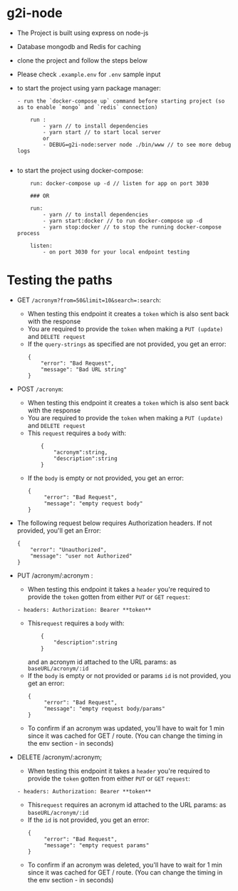 # g2i-node

- The Project is built using express on node-js
- Database mongodb and Redis for caching

- clone the project and follow the steps below
- Please check `.example.env` for `.env` sample input

- to start the project using yarn package manager:
    ```
    - run the `docker-compose up` command before starting project (so as to enable `mongo` and `redis` connection)

        run : 
            - yarn // to install dependencies
            - yarn start // to start local server
            or
            - DEBUG=g2i-node:server node ./bin/www // to see more debug logs


    ```
- to start the project using docker-compose:
    ```
        run: docker-compose up -d // listen for app on port 3030

        ### OR 

        run: 
            - yarn // to install dependencies
            - yarn start:docker // to run docker-compose up -d
            - yarn stop:docker // to stop the running docker-compose process

        listen:
            - on port 3030 for your local endpoint testing
    ```

# Testing the paths

- GET `/acronym?from=50&limit=10&search=:search`:
    - When testing this endpoint it creates a `token` which is also sent back with the response
    - You are required to provide the `token` when making a `PUT (update)` and `DELETE request`
    - If the `query-strings` as specified are not provided, you get an error:
        ```
        {
            "error": "Bad Request",
            "message": "Bad URL string"
        }
        ```

- POST `/acronym`:
    - When testing this endpoint it creates a `token` which is also sent back with the response
    - You are required to provide the `token` when making a `PUT (update)` and `DELETE request`
    - This `request` requires a `body` with: 
        ```
            {
                "acronym":string,
                "description":string
            }
        ```
    - If the `body` is empty or not provided, you get an error:
        ```
        {
             "error": "Bad Request",
             "message": "empty request body"
        }
        ```

- The following request below requires Authorization headers. If not provided, you'll get an Error:
    ```
    {
        "error": "Unauthorized",
        "message": "user not Authorized"
    }
    ```

- PUT /acronym/:acronym :
    - When testing this endpoint it takes a `header` you're required to provide the `token` gotten from either `PUT` or `GET` `request`:
    ```
    - headers: Authorization: Bearer **token**
    ```
    - This`request` requires a `body` with: 
        ```
            {
                "description":string
            }
        ```
        and an acronym id attached to the URL params: as `baseURL/acronym/:id`
    - If the `body` is empty or not provided or params `id` is not provided, you get an error:
        ```
        {
             "error": "Bad Request",
             "message": "empty request body/params"
        }
        ```
    - To confirm if an acronym was updated, you'll have to wait for 1 min since it was cached for GET / route. (You can change the timing in the env section - in seconds)

- DELETE /acronym/:acronym;
    - When testing this endpoint it takes a `header` you're required to provide the `token` gotten from either `PUT` or `GET` `request`:
    ```
    - headers: Authorization: Bearer **token**
    ```
    - This`request` requires an acronym id attached to the URL params: as `baseURL/acronym/:id`
    - If the `id` is not provided, you get an error:
        ```
        {
             "error": "Bad Request",
             "message": "empty request params"
        }
        ```
    - To confirm if an acronym was deleted, you'll have to wait for 1 min since it was cached for GET / route. (You can change the timing in the env section - in seconds)